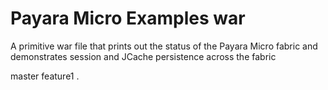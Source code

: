 # Payara Micro Examples war

A primitive war file that prints out the status of the Payara Micro fabric and demonstrates session and JCache persistence across the fabric

master
feature1
.